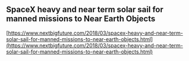 ## SpaceX heavy and near term solar sail for manned missions to Near Earth Objects
  
  [https://www.nextbigfuture.com/2018/03/spacex-heavy-and-near-term-solar-sail-for-manned-missions-to-near-earth-objects.html](https://www.nextbigfuture.com/2018/03/spacex-heavy-and-near-term-solar-sail-for-manned-missions-to-near-earth-objects.html)